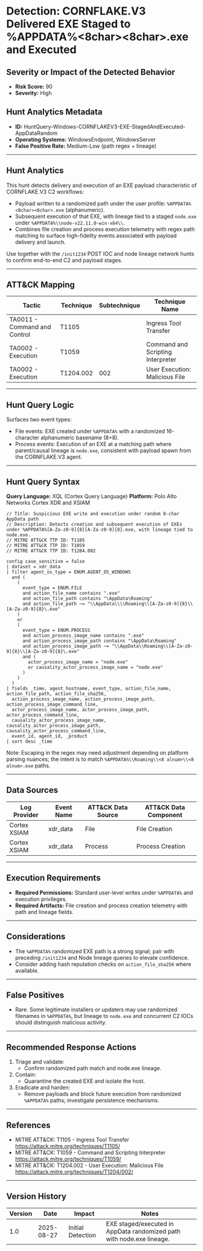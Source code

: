 # Detection: CORNFLAKE.V3 Delivered EXE Staged to %APPDATA%<8char><8char>.exe and Executed

## Severity or Impact of the Detected Behavior
- **Risk Score:** 90
- **Severity:** High

## Hunt Analytics Metadata
- **ID:** HuntQuery-Windows-CORNFLAKEV3-EXE-StagedAndExecuted-AppDataRandom
- **Operating Systems:** WindowsEndpoint, WindowsServer
- **False Positive Rate:** Medium-Low (path regex + lineage)

---

## Hunt Analytics
This hunt detects delivery and execution of an EXE payload characteristic of CORNFLAKE.V3 C2 workflows:

- Payload written to a randomized path under the user profile: `%APPDATA%<8char><8char>.exe` (alphanumeric).
- Subsequent execution of that EXE, with lineage tied to a staged `node.exe` under `%APPDATA%\\node-v22.11.0-win-x64\\`.
- Combines file creation and process execution telemetry with regex path matching to surface high-fidelity events associated with payload delivery and launch.

Use together with the `/init1234` POST IOC and node lineage network hunts to confirm end-to-end C2 and payload stages.

---

## ATT&CK Mapping

| Tactic                        | Technique  | Subtechnique | Technique Name                         |
|------------------------------|------------|--------------|----------------------------------------|
| TA0011 - Command and Control | T1105      |              | Ingress Tool Transfer                  |
| TA0002 - Execution           | T1059      |              | Command and Scripting Interpreter      |
| TA0002 - Execution           | T1204.002  | 002          | User Execution: Malicious File         |

---

## Hunt Query Logic
Surfaces two event types:
- File events: EXE created under `%APPDATA%` with a randomized 16-character alphanumeric basename (8+8).
- Process events: Execution of an EXE at a matching path where parent/causal lineage is `node.exe`, consistent with payload spawn from the CORNFLAKE.V3 agent.

---

## Hunt Query Syntax

**Query Language:** XQL (Cortex Query Language)
**Platform:** Polo Alto Networks Cortex XDR and XSIAM

```xql
// Title: Suspicious EXE write and execution under random 8-char AppData path
// Description: Detects creation and subsequent execution of EXEs under %APPDATA%[A-Za-z0-9]{8}[A-Za-z0-9]{8}.exe, with lineage tied to node.exe.
// MITRE ATT&CK TTP ID: T1105
// MITRE ATT&CK TTP ID: T1059
// MITRE ATT&CK TTP ID: T1204.002

config case_sensitive = false 
| dataset = xdr_data 
| filter agent_os_type = ENUM.AGENT_OS_WINDOWS 
  and ( 
    ( 
      event_type = ENUM.FILE 
      and action_file_name contains ".exe" 
      and action_file_path contains "\AppData\Roaming" 
      and action_file_path ~= "\\AppData\\\\Roaming\\[A-Za-z0-9]{8}\\[A-Za-z0-9]{8}\.exe" 
    ) 
    or 
    ( 
      event_type = ENUM.PROCESS 
      and action_process_image_name contains ".exe" 
      and action_process_image_path contains "\AppData\Roaming" 
      and action_process_image_path ~= "\\AppData\\Roaming\\[A-Za-z0-9]{8}\\[A-Za-z0-9]{8}\.exe" 
      and ( 
        actor_process_image_name = "node.exe" 
        or causality_actor_process_image_name = "node.exe" 
      ) 
    ) 
  ) 
| fields _time, agent_hostname, event_type, action_file_name, action_file_path, action_file_sha256, 
  action_process_image_name, action_process_image_path, action_process_image_command_line, 
  actor_process_image_name, actor_process_image_path, actor_process_command_line, 
  causality_actor_process_image_name, causality_actor_process_image_path, causality_actor_process_command_line, 
  event_id, agent_id, _product 
| sort desc _time  
```

Note: Escaping in the regex may need adjustment depending on platform parsing nuances; the intent is to match `%APPDATA%\\Roaming\\<8 alnum>\\<8 alnum>.exe` paths.

---

## Data Sources

| Log Provider | Event Name | ATT&CK Data Source | ATT&CK Data Component |
|--------------|------------|--------------------|-----------------------|
| Cortex XSIAM | xdr_data   | File               | File Creation         |
| Cortex XSIAM | xdr_data   | Process            | Process Creation      |

---

## Execution Requirements
- **Required Permissions:** Standard user-level writes under `%APPDATA%` and execution privileges.
- **Required Artifacts:** File creation and process creation telemetry with path and lineage fields.

---

## Considerations
- The `%APPDATA%` randomized EXE path is a strong signal; pair with preceding `/init1234` and Node lineage queries to elevate confidence.
- Consider adding hash reputation checks on `action_file_sha256` where available.

---

## False Positives
- Rare. Some legitimate installers or updaters may use randomized filenames in `%APPDATA%`, but lineage to `node.exe` and concurrent C2 IOCs should distinguish malicious activity.

---

## Recommended Response Actions
1) Triage and validate:
   - Confirm randomized path match and node.exe lineage.
2) Contain:
   - Quarantine the created EXE and isolate the host.
3) Eradicate and harden:
   - Remove payloads and block future execution from randomized `%APPDATA%` paths; investigate persistence mechanisms.

---

## References
- MITRE ATT&CK: T1105 - Ingress Tool Transfer https://attack.mitre.org/techniques/T1105/
- MITRE ATT&CK: T1059 - Command and Scripting Interpreter https://attack.mitre.org/techniques/T1059/
- MITRE ATT&CK: T1204.002 - User Execution: Malicious File https://attack.mitre.org/techniques/T1204/002/

---

## Version History

| Version | Date       | Impact              | Notes                                                                 |
|---------|------------|---------------------|-----------------------------------------------------------------------|
| 1.0     | 2025-08-27 | Initial Detection   | EXE staged/executed in AppData randomized path with node.exe lineage. |
